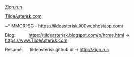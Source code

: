 [Zion.run](http://Zion.run)

[TildeAsterisk.com](https://www.TildeAsterisk.com)

~* MMORPSG - https://tildeasterisk.000webhostapp.com/

Blog:&nbsp;&nbsp;&nbsp;&nbsp;&nbsp;&nbsp;&nbsp;&nbsp;&nbsp;&nbsp;&nbsp;https://tildeasterisk.blogspot.com/p/home.html -> https://www.TildeAsterisk.com

Résumé:&nbsp;&nbsp;&nbsp;&nbsp;&nbsp;&nbsp;tildeasterisk.github.io -> http://Zion.run
